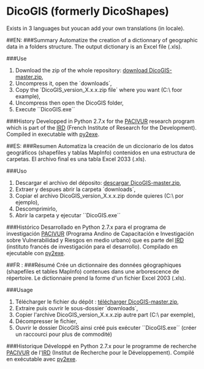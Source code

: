 ﻿DicoGIS (formerly DicoShapes)
==========
Exists in 3 languages but youcan add your own translations (in locale).

##EN:
###Summary
Automatize the creation of a dictionnary of geographic data in a folders structure. The output dictionary is an Excel file (.xls).

###Use
 1. Download the zip of the whole repository:  <a href="https://github.com/Guts/DicoGIS/archive/master.zip" target="_blank">download DicoGIS-master.zip</a>,
 2. Uncompress it, open the ´downloads´,
 3. Copy the ´DicoGIS_version_X.x.x.zip file´ where you want (C:\ foor example),
 4. Uncompress then open the DicoGIS folder,
 5. Execute ´´DicoGIS.exe´´

###History
Developped in Python 2.7.x for the  [PACIVUR](http://www.ifeanet.org/pacivur/) research program which is part of the [IRD](http://en.ird.fr/) (French Institute of Research for the Development).
Compiled in executable with [py2exe](http://www.py2exe.org/).

##ES:
###Resumen
Automatiza la creación de un diccionario de los datos geográficos (shapefiles y tablas MapInfo) contenidos en una estructura de carpetas. El archivo final es una tabla Excel 2033 (.xls).

###Uso
 1. Descargar el archivo del déposito:  <a href="https://github.com/Guts/DicoGIS/archive/master.zip" target="_blank">descargar DicoGIS-master.zip</a>,
 2. Extraer y despues abrir la carpeta ´downloads´,
 3. Copiar el archivo DicoGIS_version_X.x.x.zip donde quieres (C:\ por ejemplo),
 4. Descomprimirlo,
 5. Abrir la carpeta y ejecutar ´´DicoGIS.exe´´

###Histórico
Desarrollado en Python 2.7.x para el programa de investigación [PACIVUR](http://www.ifeanet.org/pacivur/) (Programa Andino de Capacitación e Investigación sobre Vulnerabilidad y Riesgos en medio urbano) que es parte del [IRD](http://es.ird.fr/) (instituto francés de investigación para el desarrollo).
Compilado en ejecutable con [py2exe](http://www.py2exe.org/).

##FR :
###Résumé
Crée un dictionnaire des données géographiques (shapefiles et tables MapInfo) contenues dans une arborescence de répertoire. Le dictionnaire prend la forme d'un fichier Excel 2003 (.xls).

###Usage
 1. Télécharger le fichier du dépôt :  <a href="https://github.com/Guts/DicoGIS/archive/master.zip" target="_blank">télécharger DicoGIS-master.zip</a>,
 2. Extraire puis ouvrir le sous-dossier ´downloads´,
 3. Copier l'archive DicoGIS_version_X.x.x.zip autre part (C:\ par exemple),
 4. Décompresser le fichier,
 5. Ouvrir le dossier DicoGIS ainsi créé puis exécuter ´´DicoGIS.exe´´ (créer un raccourci pour plus de commodité)


###Historique
Développé en Python 2.7.x pour le programme de recherche  [PACIVUR](http://www.prodig.cnrs.fr/spip.php?article1885) de l'[IRD](http://www.ird.fr/) (Institut de Recherche pour le Développement).
Compilé en exécutable avec [py2exe](http://www.py2exe.org/).